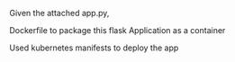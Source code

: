 
Given the attached app.py, 

Dockerfile to package this flask Application as a container

Used kubernetes manifests to deploy the app


